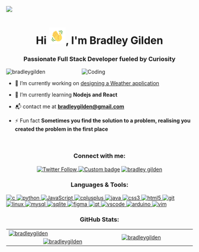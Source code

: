 <img src="mybanner.png">


<h1 align="center">Hi <img src="wave.gif"
         alt="Waving hand animated gif"
         height="45"
         width="45"/>, I'm Bradley Gilden</h1>
<h3 align="center">Passionate Full Stack Developer fueled by Curiosity</h3>
<img align="right" alt="Coding" width="300" src="https://media3.giphy.com/media/qgQUggAC3Pfv687qPC/giphy.gif?cid=ecf05e47qa5phfx97v24o0pvlxw614ymyq575e6c1xlppmpf&rid=giphy.gif&ct=g">

<p align="left"> <img src="https://komarev.com/ghpvc/?username=bradleygilden&label=Profile%20views&color=0e75b6&style=flat" alt="bradleygilden" /> </p>

- 🔭 I’m currently working on [designing a Weather application ](https://github.com/BradleyGilden/frontend-concepts/tree/main/projects/weather)

- 🌱 I’m currently learning **Nodejs and React**

- :mailbox_with_mail: contact me at **bradleygilden@gmail.com**

- ⚡ Fun fact **Sometimes you find the solution to a problem, realising you created the problem in the first place**

<br>

<h3 align="center">Connect with me:</h3>
<p align="center">
<a href="https://twitter.com/ComaScript" target="blank"><img align="center"  alt="Twitter Follow" src="https://img.shields.io/badge/Twitter@ComaScript-%231DA1F2.svg?style=for-the-badge&logo=Twitter&logoColor=white">
<a href="https://comascript.hashnode.dev/" target="blank"><img align="center" alt="Custom badge" src="https://img.shields.io/badge/Hashnode-2962FF?style=for-the-badge&logo=hashnode&logoColor=white"></a>
<a href="https://linkedin.com/in/bradley-gilden" target="blank"><img align="center" src="https://img.shields.io/badge/linkedin-%230077B5.svg?style=for-the-badge&logo=linkedin&logoColor=white" alt="bradley gilden"/></a>
</p>

<h3 align="center">Languages & Tools:</h3>
<p align="left"> 
<a href="https://www.cprogramming.com/" target="_blank" rel="noreferrer"> <img src="https://img.shields.io/badge/c-%2300599C.svg?style=for-the-badge&logo=c&logoColor=white" alt="c"> </a> 
<a href="https://www.python.org/" target="_blank" rel="noreferrer"> <img src="https://img.shields.io/badge/Python-3776AB?style=for-the-badge&logo=python&logoColor=white" alt="python"> </a> 
<a href="https://www.javascript.com/" target="_blank" rel="noreferrer"> <img src="https://img.shields.io/badge/JavaScript-F7DF1E?style=for-the-badge&logo=javascript&logoColor=black" alt="JavaScript"> </a> 
<a href="https://www.w3schools.com/cpp/" target="_blank" rel="noreferrer"> <img src="https://img.shields.io/badge/c++-%2300599C.svg?style=for-the-badge&logo=c%2B%2B&logoColor=white" alt="cplusplus"/> </a> 
<a href="https://www.java.com" target="_blank" rel="noreferrer"> <img src="https://img.shields.io/badge/Java-ED8B00?style=for-the-badge&logo=openjdk&logoColor=white" alt="java"/> </a> 
<a href="https://www.w3schools.com/css/" target="_blank" rel="noreferrer"> <img src="https://img.shields.io/badge/css3-%231572B6.svg?style=for-the-badge&logo=css3&logoColor=white" alt="css3"/> </a> 
<a href="https://www.w3.org/html/" target="_blank" rel="noreferrer"> <img src="https://img.shields.io/badge/html5-%23E34F26.svg?style=for-the-badge&logo=html5&logoColor=white" alt="html5" /> </a> 
<a href="https://git-scm.com/" target="_blank" rel="noreferrer"> <img src="https://img.shields.io/badge/git-%23F05033.svg?style=for-the-badge&logo=git&logoColor=white" alt="git"/> </a> 
<a href="https://www.linux.org/" target="_blank" rel="noreferrer"> <img src="https://img.shields.io/badge/Linux-FCC624?style=for-the-badge&logo=linux&logoColor=black" alt="linux"/> </a> 
<a href="https://www.mysql.com/" target="_blank" rel="noreferrer"> <img src="https://img.shields.io/badge/mysql-%2300f.svg?style=for-the-badge&logo=mysql&logoColor=white" alt="mysql"/> </a> 
<a href="https://www.sqlite.org/" target="_blank" rel="noreferrer"> <img src="https://img.shields.io/badge/sqlite-%2307405e.svg?style=for-the-badge&logo=sqlite&logoColor=white" alt="sqlite"/> </a> 
<a href="https://www.figma.com/" target="_blank" rel="noreferrer"> <img src="https://img.shields.io/badge/figma-%23F24E1E.svg?style=for-the-badge&logo=figma&logoColor=white" alt="figma"/> </a> 
<a href="https://www.qt.io/" target="_blank" rel="noreferrer"> <img src="https://img.shields.io/badge/Qt-%23217346.svg?style=for-the-badge&logo=Qt&logoColor=white" alt="qt"/> </a> 
<a href="https://code.visualstudio.com/" target="_blank" rel="noreferrer"> <img src="https://img.shields.io/badge/Visual_Studio-5C2D91?style=for-the-badge&logo=visual%20studio&logoColor=white" alt="vscode"/> </a> 
<a href="https://www.arduino.cc/" target="_blank" rel="noreferrer"> <img src="https://img.shields.io/badge/-Arduino-00979D?style=for-the-badge&logo=Arduino&logoColor=white" alt="arduino"/> </a> 
<a href="https://www.vim.org/" target="_blank" rel="noreferrer"> <img src="https://img.shields.io/badge/VIM-%2311AB00.svg?&style=for-the-badge&logo=vim&logoColor=white" alt="vim"/> </a> 
</p>

<h3 align="center">GitHub Stats:</h3>

<table>
  <tr>
    <td>
       <a href="https://github.com/BradleyGilden"><img src="https://streak-stats.demolab.com/?user=BradleyGilden&theme=nightowl" alt="bradleygilden" /> </a>
    </td>
    <td rowspan=2 width=260>
      <a href="https://github.com/BradleyGilden"><img src="https://github-readme-stats-git-master-bradleygilden.vercel.app/api/top-langs/?username=BradleyGilden&langs_count=12&layout=donut-vertical&theme=nightowl" alt="bradleygilden" /></a>
    </td>
  </tr>
    <td width=450 align="center">
       <a href="https://github.com/BradleyGilden"><img src="https://github-readme-stats-git-master-bradleygilden.vercel.app/api?username=BradleyGilden&count_private=true&show_icons=true&rank_icon=github&theme=nightowl" alt="bradleygilden" /></a>
    </td>
  <tr>
  </tr>
</table>
